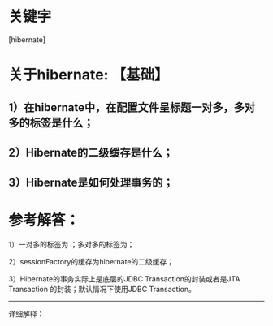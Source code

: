 # 关键字

\[hibernate\]

# 关于hibernate: 【基础】
  ## 1）在hibernate中，在配置文件呈标题一对多，多对多的标签是什么； 
  ## 2）Hibernate的二级缓存是什么； 
  ## 3）Hibernate是如何处理事务的；

# 参考解答：

 1）一对多的标签为<one-to-many> ；多对多的标签为<many-to-many>；
  
 2）sessionFactory的缓存为hibernate的二级缓存；
 
 3）Hibernate的事务实际上是底层的JDBC Transaction的封装或者是JTA Transaction     的封装；默认情况下使用JDBC Transaction。
 
 
 <hr>
详细解释：

